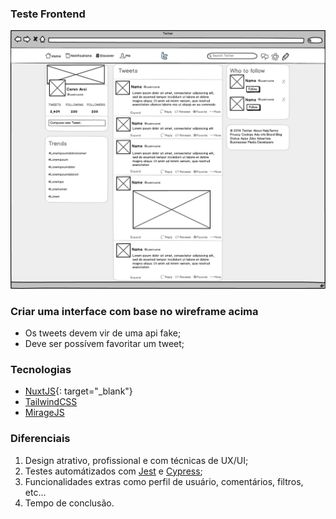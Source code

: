 ### Teste Frontend

![Alt text](twitter-wireframe.jpg?raw=true "Clone Twitter")

### Criar uma interface com base no wireframe acima

 - Os tweets devem vir de uma api fake;
 - Deve ser possívem favoritar um tweet;
 
### Tecnologias

 - [NuxtJS](https://nuxtjs.org){: target="_blank"}
 - [TailwindCSS](https://tailwindcss.com/?target=_blank)
 - [MirageJS](https://miragejs.com/?target=_blank)

### Diferenciais

1. Design atrativo, profissional e com técnicas de UX/UI;
2. Testes automátizados com [Jest](https://jestjs.io/pt-BR/?target=_blank) e [Cypress](https://www.cypress.io/?target=_blank);
3. Funcionalidades extras como perfil de usuário, comentários, filtros, etc...
4. Tempo de conclusão.

